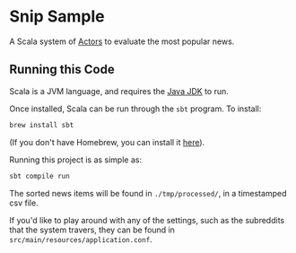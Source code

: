 # Snip Sample

A Scala system of [Actors](http://www.scala-lang.org/old/node/242) to evaluate the most popular news.

## Running this Code

Scala is a JVM language, and requires the [Java JDK](http://www.oracle.com/technetwork/java/javase/downloads/index.html) to run.

Once installed, Scala can be run through the `sbt` program. To install:

```bash
brew install sbt
```

(If you don't have Homebrew, you can install it [here](https://brew.sh)).

Running this project is as simple as:


```bash
sbt compile run
```

The sorted news items will be found in `./tmp/processed/`, in a timestamped csv file.

If you'd like to play around with any of the settings, such as the subreddits that the system travers, they can be found in `src/main/resources/application.conf`.